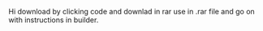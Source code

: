 Hi download by clicking code and downlad in rar use in .rar file and go on with instructions in builder.
